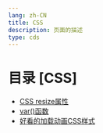 ```yaml
---
lang: zh-CN  
title: CSS  
description: 页面的描述  
type: cds
---
```


# 目录 [CSS]

[dir.start]: <>

- [CSS resize属性](resize属性.md)  
- [var()函数](var()函数.md)  
- [好看的加载动画CSS样式](好看的加载动画CSS样式.md)  

[dir.end]: <>

<AdsbyGoogle slot="7889564278" layout="in-article"/>

<Comment></Comment>
